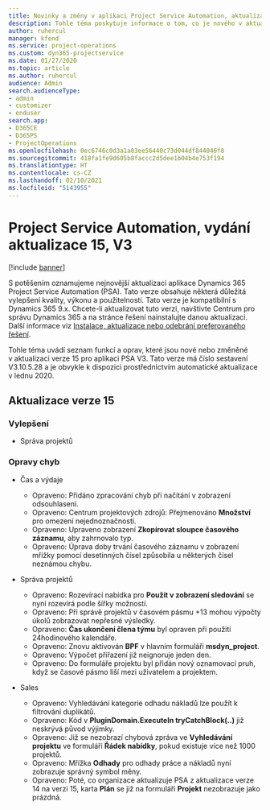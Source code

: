 ```yaml
---
title: Novinky a změny v aplikaci Project Service Automation, aktualizace verze 15, V3
description: Tohle téma poskytuje informace o tom, co je nového v aktualizaci verze 15 pro aplikaci Project Service Automation V3.
author: ruhercul
manager: kfend
ms.service: project-operations
ms.custom: dyn365-projectservice
ms.date: 01/27/2020
ms.topic: article
ms.author: ruhercul
audience: Admin
search.audienceType:
- admin
- customizer
- enduser
search.app:
- D365CE
- D365PS
- ProjectOperations
ms.openlocfilehash: 0ec6746c0d3a1a03ee56440c73d044df844046f8
ms.sourcegitcommit: 418fa1fe9d605b8faccc2d5dee1b04b4e753f194
ms.translationtype: HT
ms.contentlocale: cs-CZ
ms.lasthandoff: 02/10/2021
ms.locfileid: "5143955"
---
```

# <a name="project-service-automation-update-release-15-v3"></a>Project Service Automation, vydání aktualizace 15, V3

[!include [banner](../includes/psa-now-project-operations.md)]

S potěšením oznamujeme nejnovější aktualizaci aplikace Dynamics 365 Project Service Automation (PSA). Tato verze obsahuje některá důležitá vylepšení kvality, výkonu a použitelnosti. Tato verze je kompatibilní s Dynamics 365 9.x. Chcete-li aktualizovat tuto verzi, navštivte Centrum pro správu Dynamics 365 a na stránce řešení nainstalujte danou aktualizaci. Další informace viz [Instalace, aktualizace nebo odebrání preferovaného řešení](https://docs.microsoft.com/power-platform/admin/install-remove-preferred-solution).

Tohle téma uvádí seznam funkcí a oprav, které jsou nové nebo změněné v aktualizaci verze 15 pro aplikaci PSA V3. Tato verze má číslo sestavení V3.10.5.28 a je obvykle k dispozici prostřednictvím automatické aktualizace v lednu 2020.

## <a name="update-release-15"></a>Aktualizace verze 15 

### <a name="enhancements"></a>Vylepšení

- Správa projektů

### <a name="bug-fixes"></a>Opravy chyb

- Čas a výdaje

  - Opraveno: Přidáno zpracování chyb při načítání v zobrazení odsouhlasení.
  - Opraveno: Centrum projektových zdrojů: Přejmenováno **Množství** pro omezení nejednoznačnosti.
  - Opraveno: Upraveno zobrazení **Zkopírovat sloupce časového záznamu**, aby zahrnovalo typ.
  - Opraveno: Úprava doby trvání časového záznamu v zobrazení mřížky pomocí desetinných čísel způsobila u některých čísel neznámou chybu.

- Správa projektů

  - Opraveno: Rozevírací nabídka pro **Použít v zobrazení sledování** se nyní rozevírá podle šířky možností.
  - Opraveno: Při správě projektů v časovém pásmu +13 mohou výpočty úkolů zobrazovat nepřesné výsledky.
  - Opraveno: **Čas ukončení člena týmu** byl opraven při použití 24hodinového kalendáře.
  - Opraveno: Znovu aktivován **BPF** v hlavním formuláři **msdyn_project**.
  - Opraveno: Výpočet přiřazení již neignoruje jeden den.
  - Opraveno: Do formuláře projektu byl přidán nový oznamovací pruh, když se časové pásmo liší mezi uživatelem a projektem.

- Sales

  - Opraveno: Vyhledávání kategorie odhadu nákladů lze použít k filtrování duplikátů.
  - Opraveno: Kód v **PluginDomain.ExecuteIn tryCatchBlock(..)** již neskrývá původ výjimky.
  - Opraveno: Již se nezobrazí chybová zpráva ve **Vyhledávání projektu** ve formuláři **Řádek nabídky**, pokud existuje více než 1000 projektů.
  - Opraveno: Mřížka **Odhady** pro odhady práce a nákladů nyní zobrazuje správný symbol měny.
  - Opraveno: Poté, co organizace aktualizuje PSA z aktualizace verze 14 na verzi 15, karta **Plán** se již na formuláři **Projekt** nezobrazuje jako prázdná.
